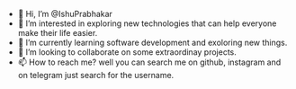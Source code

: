 - 👋 Hi, I’m @IshuPrabhakar
- 👀 I’m interested in exploring new technologies that can help everyone make their life easier.
- 🌱 I’m currently learning software development and exoloring new things.
- 💞️ I’m looking to collaborate on some extraordinay projects.
- 📫 How to reach me? well you can search me on github, instagram and on telegram just search for the username.

<!---
IshuPrabhakar/IshuPrabhakar is a ✨ special ✨ repository because its `README.md` (this file) appears on your GitHub profile.
You can click the Preview link to take a look at your changes.
--->
